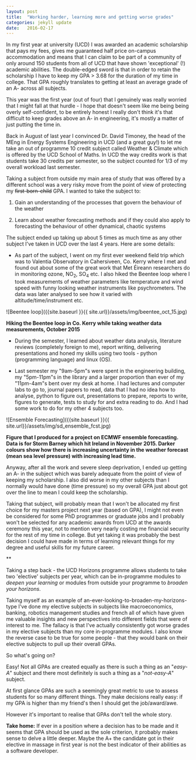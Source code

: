 ```yaml
---
layout: post
title:  "Working harder, learning more and getting worse grades"
categories: jekyll update
date:   2016-02-17
---
```


In my first year at university (UCD) I was awarded an academic scholarship that pays my 
fees, gives me guaranteed
half price on-campus accommodation and means that I can claim to be part of a 
community of only around
150 students from all of UCD that have shown 'exceptional' (!) academic abilities.
The double-edged sword is that in order to retain the scholarship I have to keep my 
GPA > 3.68 for
the duration of my time in college. That GPA roughly translates to getting at 
least an average grade of an A- across all subjects.

This year was the first year (out of four) that I genuinely was really worried that I might fall at
that hurdle - I hope that doesn't seem like me being being overly self-confident, 
to be entirely honest I really don't think it's that difficult
to keep grades above an A- in engineering, it's mostly a matter of just putting the
time in.

Back in August of last year I convinced Dr. David Timoney, the head of the 
MEng in Energy Systems Engineering in UCD (and a great guy!) to let me take an 
out of programme
10 credit subject called Weather & Climate which is offered by the UCD School of Maths. 
In UCD the way credits 
work is that students take 30 credits per semester, so the subject counted
for 1/3 of my overall workload last semester.

Taking a subject from outside my main area of study that was offered by a different school
was a very risky move from the point
of view of protecting my <s>first-born-child</s> GPA. 
I wanted to take the subject to:

1. Gain an understanding of the processes that govern the behaviour of the weather

2. Learn about weather forecasting methods and if they could also apply to forecasting
the behaviour of other dynamical, chaotic systems

The subject ended up taking up about 5 times as much time as any other subject I've taken
in UCD over the last 4 years. Here are some details:

- As part of the subject, I went on my first ever weekend field trip which was to Valentia Observatory in 
Cahersiveen, Co. Kerry 
where I met and found out about some of the great work that Met Éireann 
researchers do in monitoring ozone, NO<sub>2</sub>, SO<sub>4</sub> etc. I also
hiked the Beentee loop where I took measurements of weather parameters like
temperature and wind speed
with funny looking weather instruments like psychrometers. The data was later
analysed to see how it varied with altitude/time/instrument etc.

![Beentee loop]({{site.baseurl }}{{ site.url}}/assets/img/beentee_oct_15.jpg)

**Hiking the Beentee loop in Co. Kerry while taking weather data measurements, October 2015**

- During the semester, I learned about weather data analysis, literature reviews (completely foreign to me), 
report writing, delivering presentations and honed my skills using two tools - python (programming language) 
and linux (OS).

- Last semester my "9am-5pm"s were spent in the engineering building, my "5pm-11pm"s in 
the library and a larger proportion than ever of my "11pm-4am"s
bent over my desk at home. I had lectures and 
computer labs to go to, journal papers to read, data that I had no idea how to analyse, 
python to figure out, presentations to prepare,
reports to write, figures to generate, tests to study for and extra reading to do. 
And I had some work to do for my other 4 subjects too.

![Ensemble Forecasting]({{site.baseurl }}{{ site.url}}/assets/img/sd_ensemble_fcst.jpg)

**Figure that I produced for a project on ECMWF ensemble forecasting. Data is for Storm Barney
which hit Ireland in November 2015. Darker colours show how there is increasing uncertainty
in the weather forecast (mean sea level pressure) with increasing lead time.**

Anyway, after all the work and severe sleep deprivation, I ended up getting an A- in the subject 
which was barely adequate from the point of view of keeping my scholarship. 
I also did worse in my other subjects than I normally 
would have done (time pressure)
so my overall GPA just about got over the line to mean I could keep 
the scholarship. 

Taking that subject, will probably 
mean that I won't be allocated my first choice for my masters
project next year (based on GPA), I might not even be considered for 
some PhD programmes or graduate jobs and I probably won't 
be selected for
any academic awards from UCD at the awards ceremony this year, not to mention very nearly 
costing me financial security for the rest of my 
time in college. But yet taking it was probably the best 
decision I could have made in terms of learning relevant things for my degree 
and useful skills for my future career. 

**

Taking a step back - the UCD Horizons programme allows 
students to take two 'elective' subjects per year,
which can be in-programme modules to *deepen your learning* or
modules from outside your programme to *broaden your horizons*.

Taking myself as an example of an-ever-looking-to-broaden-my-horizons-type I've done my elective
subjects in subjects like macroeconomics, banking, robotics
management studies and french all of which have given me valuable
insights and new perspectives into different fields that were of interest to me.
The fallacy is that I've actually consistently got worse grades in my elective 
subjects than my core in-programme modules. I also know the reverse case to be
true for some people - that they would bank on their elective subjects to pull up their 
overall GPAs.

So what's going on?

Easy! Not all GPAs are created equally as there is such a thing as an "*easy-A*" subject
and there most definitely is such a thing as a "*not-easy-A*" subject. 

At first glance GPAs are such a seemingly great metric to use to assess students for so
many different things. They make decisions really easy: if my GPA
is higher than my friend's then I should get the job/award/awe.

However it's important to realise that GPAs don't tell the whole story. 

**Take home:** If ever in a position where a decision has to be made and it seems that GPA 
should be used as the sole criterion, it probably makes sense to delve a little
deeper. Maybe the A+ the candidate got in their elective in massage in first year is not the best indicator 
of their abilities as a software developer.